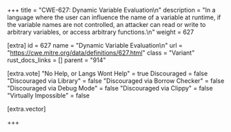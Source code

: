 +++
title = "CWE-627: Dynamic Variable Evaluation\n"
description = "In a language where the user can influence the name of a variable at runtime, if the variable names are not controlled, an attacker can read or write to arbitrary variables, or access arbitrary functions.\n"
weight = 627

[extra]
id = 627
name = "Dynamic Variable Evaluation\n"
url = "https://cwe.mitre.org/data/definitions/627.html"
class = "Variant"
rust_docs_links = []
parent = "914"

[extra.vote]
"No Help, or Langs Wont Help" = true
Discouraged = false
"Discouraged via Library" = false
"Discouraged via Borrow Checker" = false
"Discouraged via Debug Mode" = false
"Discouraged via Clippy" = false
"Virtually Impossible" = false

[extra.vector]

+++
